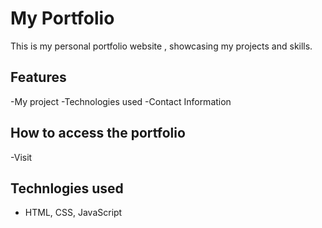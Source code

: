 # My Portfolio
This is my personal portfolio website , showcasing my projects and skills. 

## Features
-My project 
-Technologies used 
-Contact Information

## How to access the portfolio
-Visit 

## Technlogies used
- HTML, CSS, JavaScript

